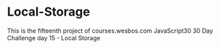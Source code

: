 # Local-Storage
This is the fifteenth project of courses.wesbos.com JavaScript30 30 Day Challenge day 15 - Local Storage

